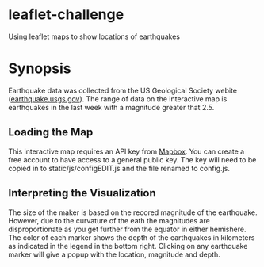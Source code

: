 # leaflet-challenge
Using leaflet maps to show locations of earthquakes

# Synopsis

Earthquake data was collected from the US Geological Society webite (<a href="https://earthquake.usgs.gov/earthquakes/" target="_blank">earthquake.usgs.gov</a>). The range of data on the interactive map is earthquakes in the last week with a magnitude greater that 2.5.

## Loading the Map

This interactive map requires an API key from <a href="https://www.mapbox.com/" target="_blank">Mapbox</a>. You can create a free account to have access to a general public key. The key will need to be copied in to static/js/configEDIT.js and the file renamed to config.js.

## Interpreting the Visualization

The size of the maker is based on the recored magnitude of the earthquake. However, due to the curvature of the eath the magnitudes are disproportionate as you get further from the equator in either hemishere. The color of each marker shows the depth of the earthquakes in kilometers as indicated in the legend in the bottom right. Clicking on any earthquake marker will give a popup with the location, magnitude and depth.

#